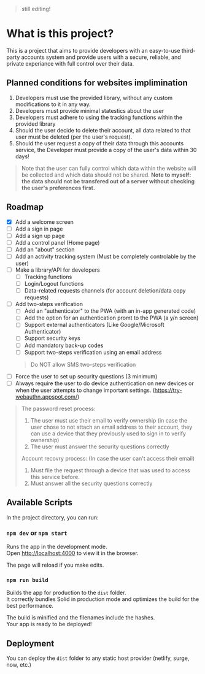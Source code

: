 > still editing!

# What is this project?

This is a project that aims to provide developers with an easy-to-use third-party accounts system and provide users with a secure, reliable, and private experiance with full control over their data.

## Planned conditions for websites implimination

1. Developers must use the provided library, without any custom modifications to it in any way.
2. Developers must provide minimal statestics about the user
3. Developers must adhere to using the tracking functions within the provided library
4. Should the user decide to delete their account, all data related to that user must be deleted (per the user's request).
5. Should the user request a copy of their data through this accounts service, the Developer must provide a copy of the user's data within 30 days!

> Note that the user can fully control which data within the website will be collected and which data should not be shared.
**Note to myself: the data should not be transfered out of a server without checking the user's preferences first.**

## Roadmap

- [x] Add a welcome screen
- [ ] Add a sign in page
- [ ] Add a sign up page
- [ ] Add a control panel (Home page)
- [ ] Add an "about" section
- [ ] Add an activity tracking system (Must be completely controlable by the user)
- [ ] Make a library/API for developers
    - [ ] Tracking functions
    - [ ] Login/Logout functions
    - [ ] Data-related requests channels (for account deletion/data copy requests)
- [ ] Add two-steps verification
    - [ ] Add an "authenticator" to the PWA (with an in-app generated code)
    - [ ] Add the option for an authentication promt to the PWA (a y/n screen)
    - [ ] Support external authenticators (Like Google/Microsoft Authenticator)
    - [ ] Support security keys
    - [ ] Add mandatory back-up codes
    - [ ] Support two-steps verification using an email address
    > Do NOT allow SMS two-steps verification
- [ ] Force the user to set up security questions (3 minimum)
- [ ] Always require the user to do device authentication on new devices or when the user attempts to change important settings. (https://try-webauthn.appspot.com/)

> The password reset process:
>
> 1. The user must use their email to verify ownership (in case the user chose to not attach an email address to their account, they can use a device that they previously used to sign in to verify ownership)
> 2. The user must answer the security questions correctly
>
> Account recovry process: (In case the user can't access their email)
>
> 1. Must file the request through a device that was used to access this service before.
> 2. Must answer all the security questions correctly

## Available Scripts

In the project directory, you can run:

### `npm dev` or `npm start`

Runs the app in the development mode.<br>
Open [http://localhost:4000](http://localhost:4000) to view it in the browser.

The page will reload if you make edits.<br>

### `npm run build`

Builds the app for production to the `dist` folder.<br>
It correctly bundles Solid in production mode and optimizes the build for the best performance.

The build is minified and the filenames include the hashes.<br>
Your app is ready to be deployed!

## Deployment

You can deploy the `dist` folder to any static host provider (netlify, surge, now, etc.)
